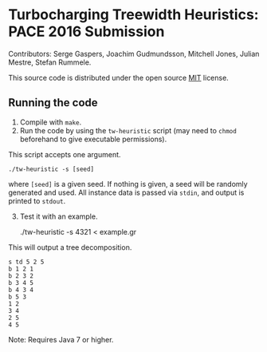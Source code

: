 # Turbocharging Treewidth Heuristics: PACE 2016 Submission

Contributors: Serge Gaspers, Joachim Gudmundsson, Mitchell Jones, Julian Mestre, Stefan Rummele.

This source code is distributed under the open source [MIT](https://opensource.org/licenses/MIT) license.

## Running the code

1) Compile with `make`.
2) Run the code by using the `tw-heuristic` script (may need to `chmod` beforehand to give executable permissions).

This script accepts one argument.

    ./tw-heuristic -s [seed]

where `[seed]` is a given seed. If nothing is given, a seed will be randomly generated and used. All instance data is passed via `stdin`, and output is printed to `stdout`.

3) Test it with an example.

    ./tw-heuristic -s 4321 < example.gr

This will output a tree decomposition.

    s td 5 2 5
    b 1 2 1
    b 2 3 2
    b 3 4 5
    b 4 3 4
    b 5 3
    1 2
    3 4
    2 5
    4 5

Note: Requires Java 7 or higher.
